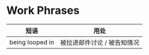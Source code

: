 # Work Phrases

| 短语            | 用处                        |
| --------------- | --------------------------- |
| being looped in | 被拉进邮件讨论 / 被告知情况 |
